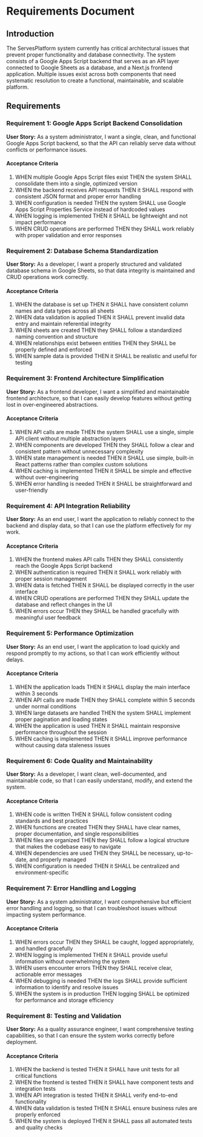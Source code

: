 # Requirements Document

## Introduction

The ServesPlatform system currently has critical architectural issues that prevent proper functionality and database connectivity. The system consists of a Google Apps Script backend that serves as an API layer connected to Google Sheets as a database, and a Next.js frontend application. Multiple issues exist across both components that need systematic resolution to create a functional, maintainable, and scalable platform.

## Requirements

### Requirement 1: Google Apps Script Backend Consolidation

**User Story:** As a system administrator, I want a single, clean, and functional Google Apps Script backend, so that the API can reliably serve data without conflicts or performance issues.

#### Acceptance Criteria

1. WHEN multiple Google Apps Script files exist THEN the system SHALL consolidate them into a single, optimized version
2. WHEN the backend receives API requests THEN it SHALL respond with consistent JSON format and proper error handling
3. WHEN configuration is needed THEN the system SHALL use Google Apps Script Properties Service instead of hardcoded values
4. WHEN logging is implemented THEN it SHALL be lightweight and not impact performance
5. WHEN CRUD operations are performed THEN they SHALL work reliably with proper validation and error responses

### Requirement 2: Database Schema Standardization

**User Story:** As a developer, I want a properly structured and validated database schema in Google Sheets, so that data integrity is maintained and CRUD operations work correctly.

#### Acceptance Criteria

1. WHEN the database is set up THEN it SHALL have consistent column names and data types across all sheets
2. WHEN data validation is applied THEN it SHALL prevent invalid data entry and maintain referential integrity
3. WHEN sheets are created THEN they SHALL follow a standardized naming convention and structure
4. WHEN relationships exist between entities THEN they SHALL be properly defined and enforced
5. WHEN sample data is provided THEN it SHALL be realistic and useful for testing

### Requirement 3: Frontend Architecture Simplification

**User Story:** As a frontend developer, I want a simplified and maintainable frontend architecture, so that I can easily develop features without getting lost in over-engineered abstractions.

#### Acceptance Criteria

1. WHEN API calls are made THEN the system SHALL use a single, simple API client without multiple abstraction layers
2. WHEN components are developed THEN they SHALL follow a clear and consistent pattern without unnecessary complexity
3. WHEN state management is needed THEN it SHALL use simple, built-in React patterns rather than complex custom solutions
4. WHEN caching is implemented THEN it SHALL be simple and effective without over-engineering
5. WHEN error handling is needed THEN it SHALL be straightforward and user-friendly

### Requirement 4: API Integration Reliability

**User Story:** As an end user, I want the application to reliably connect to the backend and display data, so that I can use the platform effectively for my work.

#### Acceptance Criteria

1. WHEN the frontend makes API calls THEN they SHALL consistently reach the Google Apps Script backend
2. WHEN authentication is required THEN it SHALL work reliably with proper session management
3. WHEN data is fetched THEN it SHALL be displayed correctly in the user interface
4. WHEN CRUD operations are performed THEN they SHALL update the database and reflect changes in the UI
5. WHEN errors occur THEN they SHALL be handled gracefully with meaningful user feedback

### Requirement 5: Performance Optimization

**User Story:** As an end user, I want the application to load quickly and respond promptly to my actions, so that I can work efficiently without delays.

#### Acceptance Criteria

1. WHEN the application loads THEN it SHALL display the main interface within 3 seconds
2. WHEN API calls are made THEN they SHALL complete within 5 seconds under normal conditions
3. WHEN large datasets are handled THEN the system SHALL implement proper pagination and loading states
4. WHEN the application is used THEN it SHALL maintain responsive performance throughout the session
5. WHEN caching is implemented THEN it SHALL improve performance without causing data staleness issues

### Requirement 6: Code Quality and Maintainability

**User Story:** As a developer, I want clean, well-documented, and maintainable code, so that I can easily understand, modify, and extend the system.

#### Acceptance Criteria

1. WHEN code is written THEN it SHALL follow consistent coding standards and best practices
2. WHEN functions are created THEN they SHALL have clear names, proper documentation, and single responsibilities
3. WHEN files are organized THEN they SHALL follow a logical structure that makes the codebase easy to navigate
4. WHEN dependencies are used THEN they SHALL be necessary, up-to-date, and properly managed
5. WHEN configuration is needed THEN it SHALL be centralized and environment-specific

### Requirement 7: Error Handling and Logging

**User Story:** As a system administrator, I want comprehensive but efficient error handling and logging, so that I can troubleshoot issues without impacting system performance.

#### Acceptance Criteria

1. WHEN errors occur THEN they SHALL be caught, logged appropriately, and handled gracefully
2. WHEN logging is implemented THEN it SHALL provide useful information without overwhelming the system
3. WHEN users encounter errors THEN they SHALL receive clear, actionable error messages
4. WHEN debugging is needed THEN the logs SHALL provide sufficient information to identify and resolve issues
5. WHEN the system is in production THEN logging SHALL be optimized for performance and storage efficiency

### Requirement 8: Testing and Validation

**User Story:** As a quality assurance engineer, I want comprehensive testing capabilities, so that I can ensure the system works correctly before deployment.

#### Acceptance Criteria

1. WHEN the backend is tested THEN it SHALL have unit tests for all critical functions
2. WHEN the frontend is tested THEN it SHALL have component tests and integration tests
3. WHEN API integration is tested THEN it SHALL verify end-to-end functionality
4. WHEN data validation is tested THEN it SHALL ensure business rules are properly enforced
5. WHEN the system is deployed THEN it SHALL pass all automated tests and quality checks